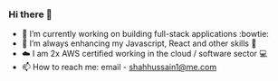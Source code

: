 ### Hi there 👋

- 🔭 I’m currently working on building full-stack applications :bowtie:
- 🌱 I’m always enhancing my Javascript, React and other skills :rocket:
- :cloud: I am 2x AWS certified working in the cloud / software sector :computer:
- 📫 How to reach me: email - shahhussain1@me.com

